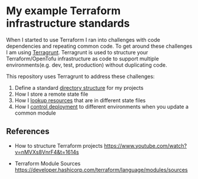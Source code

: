 # My example Terraform infrastructure standards

When I started to use Terraform I ran into challenges with code dependencies and repeating common code.  To get around these challenges I am using [Terragrunt](https://terragrunt.gruntwork.io/).  Terragrunt is used to structure your Terraform/OpenTofu infrastructure as code to support multiple environments(e.g. dev, test, production) without duplicating code.

This repository uses Terragrunt to address these challenges:

1. Define a standard [directory structure](project-structure.md) for my projects
2. How I store a remote state file
2. How I [lookup resources](resource-lookup.md) that are in different state files
3. How I [control deployment](control-deployment.md) to different environments when you update a common module





## References

- How to structure Terraform projects
https://www.youtube.com/watch?v=nMVXs8VnrF4&t=1614s

- Terraform Module Sources
https://developer.hashicorp.com/terraform/language/modules/sources






